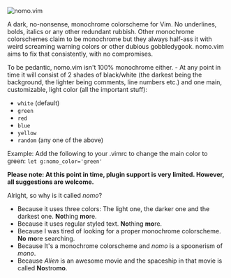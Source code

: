 ![nomo.vim](https://raw.githubusercontent.com/superDuperCyberTechno/nomo.vim/master/header.png)

A dark, no-nonsense, monochrome colorscheme for Vim. No underlines, bolds, italics or any other redundant rubbish. Other monochrome colorschemes claim to be monochrome but they always half-ass it with weird screaming warning colors or other dubious gobbledygook. 
nomo.vim aims to fix that consistently, with no compromises.

To be pedantic, nomo.vim isn't 100% monochrome either. - At any point in time it will consist of 2 shades of black/white (the darkest being the background, the lighter being comments, line numbers etc.) and one main, customizable, light color (all the important stuff):
* `white` (default)
* `green`
* `red`
* `blue`
* `yellow`
* `random` (any one of the above)

Example: Add the following to your .vimrc to change the main color to green:
`let g:nomo_color='green'`

**Please note: At this point in time, plugin support is very limited. However, all suggestions are welcome.**

Alright, so why is it called *nomo*?
* Because it uses three colors: The light one, the darker one and the darkest one. **No**thing **mo**re.
* Because it uses regular styled text. **No**thing **mo**re.
* Because I was tired of looking for a proper monochrome colorscheme. **No** **mo**re searching.
* Because It's a monochrome colorscheme and *nomo* is a spoonerism of *mono*.
* Because *Alien* is an awesome movie and the spaceship in that movie is called **No**stro**mo**.
